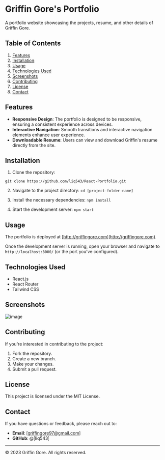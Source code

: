 # Griffin Gore's Portfolio

A portfolio website showcasing the projects, resume, and other details of Griffin Gore.

## Table of Contents

1. [Features](#features)
2. [Installation](#installation)
3. [Usage](#usage)
4. [Technologies Used](#technologies-used)
5. [Screenshots](#screenshots)
6. [Contributing](#contributing)
7. [License](#license)
8. [Contact](#contact)

## Features

- **Responsive Design**: The portfolio is designed to be responsive, ensuring a consistent experience across devices.
- **Interactive Navigation**: Smooth transitions and interactive navigation elements enhance user experience.
- **Downloadable Resume**: Users can view and download Griffin's resume directly from the site.

## Installation

1. Clone the repository:

``git clone https://github.com/liq543/React-Portfolio.git``

2. Navigate to the project directory:
``cd [project-folder-name]``

3. Install the necessary dependencies:
``npm install``

4. Start the development server:
``npm start``

## Usage

The portfolio is deployed at [http://griffingore.com](http://griffingore.com).

Once the development server is running, open your browser and navigate to `http://localhost:3000/` (or the port you've configured).

## Technologies Used

- React.js
- React Router
- Tailwind CSS

## Screenshots

![image](https://i.imgur.com/FGMzW4V.png)

## Contributing

If you're interested in contributing to the project:

1. Fork the repository.
2. Create a new branch.
3. Make your changes.
4. Submit a pull request.

## License

This project is licensed under the MIT License.

## Contact

If you have questions or feedback, please reach out to:

- **Email**: [griffingore97@gmail.com]
- **GitHub**: @[liq543]

---

© 2023 Griffin Gore. All rights reserved.
